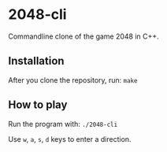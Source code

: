 # 2048-cli

Commandline clone of the game 2048 in C++.

## Installation

After you clone the repository, run:
`make`

## How to play
Run the program with:
`./2048-cli`

Use `w`, `a`, `s`, `d` keys to enter a direction.
